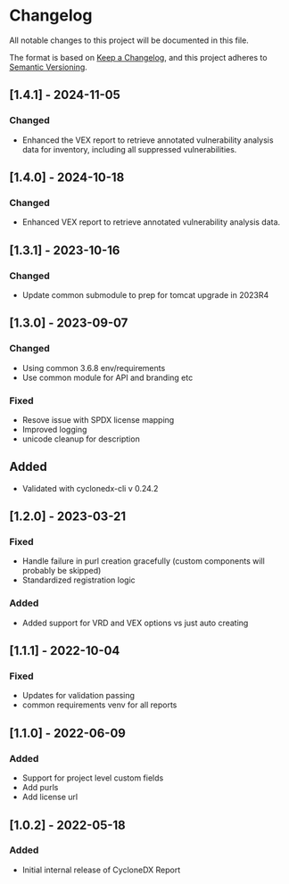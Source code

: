 # Changelog
All notable changes to this project will be documented in this file.

The format is based on [Keep a Changelog](https://keepachangelog.com/en/1.0.0/),
and this project adheres to [Semantic Versioning](https://semver.org/spec/v2.0.0.html).
## [1.4.1] - 2024-11-05
### Changed
- Enhanced the VEX report to retrieve annotated vulnerability analysis data for inventory, including all suppressed vulnerabilities.

## [1.4.0] - 2024-10-18
### Changed
- Enhanced VEX report to retrieve annotated vulnerability analysis data.

## [1.3.1] - 2023-10-16
### Changed
- Update common submodule to prep for tomcat upgrade in 2023R4

## [1.3.0] - 2023-09-07
### Changed
- Using common 3.6.8 env/requirements
- Use common module for API and branding etc
### Fixed
- Resove issue with SPDX license mapping
- Improved logging
- unicode cleanup for description
## Added
- Validated with cyclonedx-cli v 0.24.2


## [1.2.0] - 2023-03-21
### Fixed
- Handle failure in purl creation gracefully (custom components will probably be skipped)
- Standardized registration logic
### Added
- Added support for VRD and VEX options vs just auto creating

## [1.1.1] - 2022-10-04
### Fixed
- Updates for validation passing
- common requirements venv for all reports

## [1.1.0] - 2022-06-09
### Added
- Support for project level custom fields
- Add purls
- Add license url

## [1.0.2] - 2022-05-18
### Added
- Initial internal release of CycloneDX Report